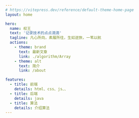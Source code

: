 ```yaml
---
# https://vitepress.dev/reference/default-theme-home-page
layout: home

hero:
  name: 权王
  text: '记录技术的点点滴滴'
  tagline: 凡心所向，素履所往，生如逆旅，一苇以航
  actions:
    - theme: brand
      text: 最新文章
      link: ./algorithm/Array
    - theme: alt
      text: 简介
      link: /about

features:
  - title: 前端
    details: html、css、js、、
  - title: 后端
    details: java
  - title: 算法
    details: 介绍算法
---
```

